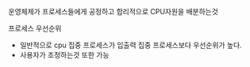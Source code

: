 
운영체제가 프로세스들에게 공정하고 합리적으로 CPU자원을 배분하는것

프로세스 우선순위
- 일반적으로 cpu 집중 프로세스가 입출력 집중 프로세스보다 우선순위가 높다.
- 사용자가 조정하는것 또한 가능
